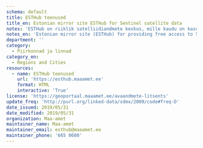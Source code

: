```yaml
---
schema: default
title: ESTHub teenused 
title_en: Estonian mirror site ESTHub for Sentinel satellite data
notes: 'ESTHub on riiklik satelliidiandmete keskus, mille kaudu on kasutajatel võimalik ligi pääseda Euroopa Liidu Copernicus programmi andmetele. ESTHub kogub Eesti huviala kohta Sentinel ja Landsat 8 andmeid ning pakub nende andmete kiiret alla laadimist.'
notes_en: 'Estonian mirror site (ESTHub) for providing free access to Sentinel satellite data.'
department: ''
category:
  - Piirkonnad ja linnad
category_en:
  - Regions and Cities
resources:
  - name: ESTHub teenused
    url: 'https://esthub.maaamet.ee'
    format: HTML
    interactive: 'True'
license: 'https://geoportaal.maaamet.ee/avaandmete-litsents'
update_freq: 'http://purl.org/linked-data/sdmx/2009/code#freq-D'
date_issued: 2019/05/31
date_modified: 2019/05/31
organization: Maa-amet
maintainer_name: Maa-amet
maintainer_email: esthub@maaamet.ee
maintainer_phone: '665 0600'
---
```

